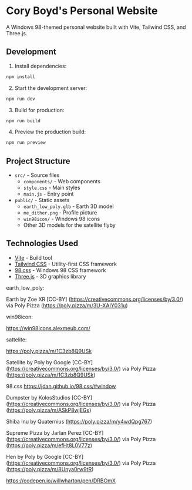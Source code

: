 # Cory Boyd's Personal Website

A Windows 98-themed personal website built with Vite, Tailwind CSS, and Three.js.

## Development

1. Install dependencies:

```bash
npm install
```

2. Start the development server:

```bash
npm run dev
```

3. Build for production:

```bash
npm run build
```

4. Preview the production build:

```bash
npm run preview
```

## Project Structure

- `src/` - Source files
  - `components/` - Web components
  - `style.css` - Main styles
  - `main.js` - Entry point
- `public/` - Static assets
  - `earth_low_poly.glb` - Earth 3D model
  - `me_dither.png` - Profile picture
  - `win98icon/` - Windows 98 icons
  - Other 3D models for the satellite flyby

## Technologies Used

- [Vite](https://vitejs.dev/) - Build tool
- [Tailwind CSS](https://tailwindcss.com/) - Utility-first CSS framework
- [98.css](https://github.com/jdan/98.css) - Windows 98 CSS framework
- [Three.js](https://threejs.org/) - 3D graphics library

earth_low_poly:

Earth by Zoe XR [CC-BY] (https://creativecommons.org/licenses/by/3.0/) via Poly Pizza (https://poly.pizza/m/3U-XAIY031u)

win98icon:

https://win98icons.alexmeub.com/

sattelite:

https://poly.pizza/m/1C3zb8Q9USk

Satellite by Poly by Google [CC-BY] (https://creativecommons.org/licenses/by/3.0/) via Poly Pizza (https://poly.pizza/m/1C3zb8Q9USk)

98.css https://jdan.github.io/98.css/#window

Dumpster by KolosStudios [CC-BY] (https://creativecommons.org/licenses/by/3.0/) via Poly Pizza (https://poly.pizza/m/ASkP8wjEGs)

Shiba Inu by Quaternius (https://poly.pizza/m/y4wdQpg767)

Supreme Pizza by Jarlan Perez [CC-BY] (https://creativecommons.org/licenses/by/3.0/) via Poly Pizza (https://poly.pizza/m/efHt8L0V77z)

Hen by Poly by Google [CC-BY] (https://creativecommons.org/licenses/by/3.0/) via Poly Pizza (https://poly.pizza/m/8Unya0rw9tR)

https://codepen.io/willwharton/pen/DRBOmX
